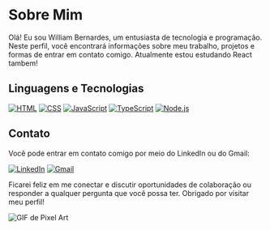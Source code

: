 # Sobre Mim

Olá! Eu sou William Bernardes, um entusiasta de tecnologia e programação. Neste perfil, você encontrará informações sobre meu trabalho, projetos e formas de entrar em contato comigo.
Atualmente estou estudando React tambem!

## Linguagens e Tecnologias

[![HTML](https://img.shields.io/badge/HTML-5E5E5E?style=for-the-badge&logo=html5)](https://developer.mozilla.org/en-US/docs/Web/HTML)
[![CSS](https://img.shields.io/badge/CSS-5E5E5E?style=for-the-badge&logo=css3)](https://developer.mozilla.org/en-US/docs/Web/CSS)
[![JavaScript](https://img.shields.io/badge/JavaScript-5E5E5E?style=for-the-badge&logo=javascript)](https://developer.mozilla.org/en-US/docs/Web/JavaScript)
[![TypeScript](https://img.shields.io/badge/TypeScript-5E5E5E?style=for-the-badge&logo=typescript)](https://www.typescriptlang.org/)
[![Node.js](https://img.shields.io/badge/Node.js-5E5E5E?style=for-the-badge&logo=node.js)](https://nodejs.org/)


## Contato

Você pode entrar em contato comigo por meio do LinkedIn ou do Gmail:

[![LinkedIn](https://img.shields.io/badge/LinkedIn-cancianiwill?style=for-the-badge&logo=linkedin)](https://www.linkedin.com/in/cancianiwill)
[![Gmail](https://img.shields.io/badge/Gmail-williamcanciani%40gmail.com-5E5E5E?style=for-the-badge&logo=gmail)](mailto:williamcanciani@gmail.com)

Ficarei feliz em me conectar e discutir oportunidades de colaboração ou responder a qualquer pergunta que você possa ter.
Obrigado por visitar meu perfil!

![GIF de Pixel Art](https://media.giphy.com/media/k81NasbqkKA5HSyJxN/giphy.gif)
